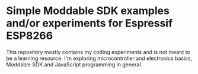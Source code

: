 # Simple Moddable SDK examples and/or experiments for Espressif ESP8266

This repository mostly contains my coding experiments and is not meant to be a learning resource. I'm exploring microcontroller and electronics basics, Moddable SDK and JavaScript programming in general.